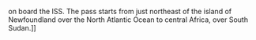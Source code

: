 on board the ISS. The pass starts from just northeast of the island of Newfoundland over the North Atlantic Ocean to central Africa, over South Sudan.]]
